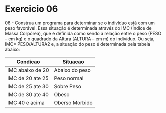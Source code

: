 # Exercicio 06

06 - Construa um programa para determinar se o indivíduo está com um peso favorável. Essa situação é determinada através do IMC (Índice de Massa Corpórea), que é definida como sendo a relação entre o peso (PESO – em kg) e o quadrado da Altura (ALTURA – em m) do indivíduo. Ou seja,
IMC= PESO/ALTURA2
e, a situação do peso é determinada pela tabela abaixo:

| Condicao | Situacao |
| ------ | ------ |
| IMC abaixo de 20  | Abaixo do peso |
| IMC de 20 ate 25  | Peso normal |
| IMC de 25 ate 30  | Sobre Peso |
| IMC de 30 ate 40  | Obeso |
| IMC 40 e acima    | Oberso Morbido|
